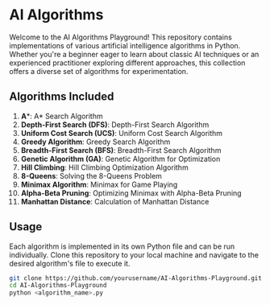 # AI Algorithms 

Welcome to the AI Algorithms Playground! This repository contains implementations of various artificial intelligence algorithms in Python. Whether you're a beginner eager to learn about classic AI techniques or an experienced practitioner exploring different approaches, this collection offers a diverse set of algorithms for experimentation.

## Algorithms Included

1. **A***: A* Search Algorithm
2. **Depth-First Search (DFS)**: Depth-First Search Algorithm
3. **Uniform Cost Search (UCS)**: Uniform Cost Search Algorithm
4. **Greedy Algorithm**: Greedy Search Algorithm
5. **Breadth-First Search (BFS)**: Breadth-First Search Algorithm
6. **Genetic Algorithm (GA)**: Genetic Algorithm for Optimization
7. **Hill Climbing**: Hill Climbing Optimization Algorithm
8. **8-Queens**: Solving the 8-Queens Problem
9. **Minimax Algorithm**: Minimax for Game Playing
10. **Alpha-Beta Pruning**: Optimizing Minimax with Alpha-Beta Pruning
11. **Manhattan Distance**: Calculation of Manhattan Distance

## Usage

Each algorithm is implemented in its own Python file and can be run individually. Clone this repository to your local machine and navigate to the desired algorithm's file to execute it.

```bash
git clone https://github.com/yourusername/AI-Algorithms-Playground.git
cd AI-Algorithms-Playground
python <algorithm_name>.py
